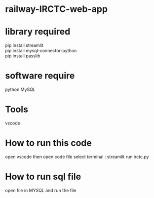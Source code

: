 # railway-IRCTC-web-app
# library required
pip install streamlit                 
pip install mysql-connector-python   
pip install passlib                   

# software require
python
MySQL

# Tools 
vscode

# How to run this code 
open vscode then open code file 
select terminal : streamlit run irctc.py

# How to run sql file
open file in MYSQL and run the file
